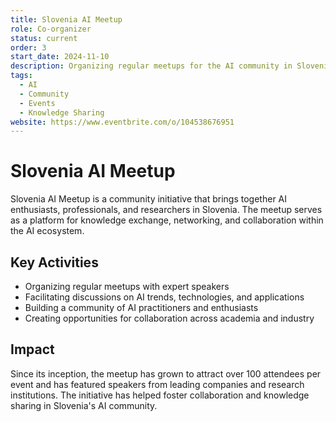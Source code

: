 ```yaml
---
title: Slovenia AI Meetup
role: Co-organizer
status: current
order: 3
start_date: 2024-11-10
description: Organizing regular meetups for the AI community in Slovenia, featuring talks from industry experts, academic researchers, and practical workshops.
tags:
  - AI
  - Community
  - Events
  - Knowledge Sharing
website: https://www.eventbrite.com/o/104538676951
---
```


# Slovenia AI Meetup

Slovenia AI Meetup is a community initiative that brings together AI enthusiasts, professionals, and researchers in Slovenia. The meetup serves as a platform for knowledge exchange, networking, and collaboration within the AI ecosystem.

## Key Activities

- Organizing regular meetups with expert speakers
- Facilitating discussions on AI trends, technologies, and applications
- Building a community of AI practitioners and enthusiasts
- Creating opportunities for collaboration across academia and industry

## Impact

Since its inception, the meetup has grown to attract over 100 attendees per event and has featured speakers from leading companies and research institutions. The initiative has helped foster collaboration and knowledge sharing in Slovenia's AI community. 